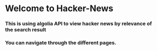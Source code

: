 # Welcome to Hacker-News

### This is using algolia API to view hacker news by relevance of the search result 

### You can navigate through the different pages. 
